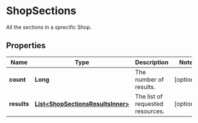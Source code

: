 

# ShopSections

All the sections in a sprecific Shop.

## Properties

| Name | Type | Description | Notes |
|------------ | ------------- | ------------- | -------------|
|**count** | **Long** | The number of results. |  [optional] |
|**results** | [**List&lt;ShopSectionsResultsInner&gt;**](ShopSectionsResultsInner.md) | The list of requested resources. |  [optional] |



